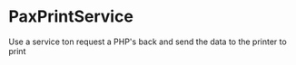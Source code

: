 # PaxPrintService
Use a service ton request a PHP's back and send the data to the printer to print 

